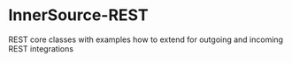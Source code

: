 # InnerSource-REST
REST core classes with examples how to extend for outgoing and incoming REST integrations
